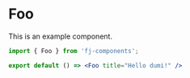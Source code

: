 # Foo

This is an example component.

```jsx
import { Foo } from 'fj-components';

export default () => <Foo title="Hello dumi!" />
```
